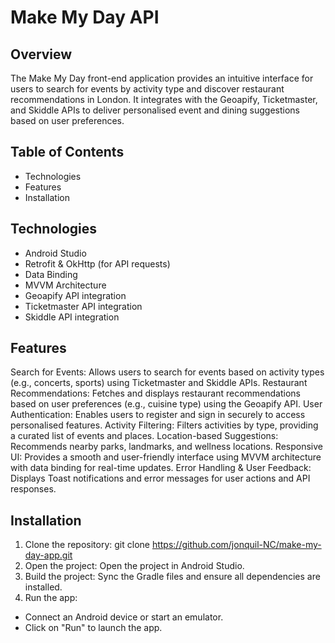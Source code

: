 # **Make My Day API**

## **Overview**

The Make My Day front-end application provides an intuitive interface for users to search for events by activity type and discover restaurant recommendations in London. It integrates with the Geoapify, Ticketmaster, and Skiddle APIs to deliver personalised event and dining suggestions based on user preferences.

## **Table of Contents**

* Technologies
* Features
* Installation


## **Technologies**

* Android Studio
* Retrofit & OkHttp (for API requests)
* Data Binding
* MVVM Architecture
* Geoapify API integration
* Ticketmaster API integration
* Skiddle API integration


## **Features**

Search for Events: Allows users to search for events based on activity types (e.g., concerts, sports) using Ticketmaster and Skiddle APIs.
Restaurant Recommendations: Fetches and displays restaurant recommendations based on user preferences (e.g., cuisine type) using the Geoapify API.
User Authentication: Enables users to register and sign in securely to access personalised features.
Activity Filtering: Filters activities by type, providing a curated list of events and places.
Location-based Suggestions: Recommends nearby parks, landmarks, and wellness locations.
Responsive UI: Provides a smooth and user-friendly interface using MVVM architecture with data binding for real-time updates.
Error Handling & User Feedback: Displays Toast notifications and error messages for user actions and API responses.


## **Installation**

1. Clone the repository: git clone https://github.com/jonquil-NC/make-my-day-app.git
2. Open the project: Open the project in Android Studio.
3. Build the project: Sync the Gradle files and ensure all dependencies are installed.
4. Run the app:
* Connect an Android device or start an emulator.
* Click on "Run" to launch the app.

